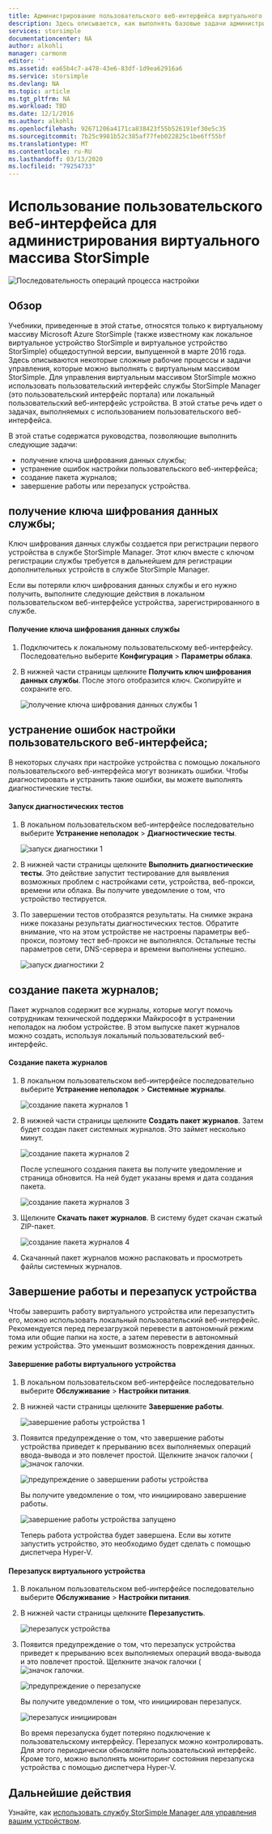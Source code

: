 ```yaml
---
title: Администрирование пользовательского веб-интерфейса виртуального массива StorSimple | Документация Майкрософт
description: Здесь описывается, как выполнять базовые задачи администрирования устройств с помощью пользовательского веб-интерфейса виртуального массива StorSimple.
services: storsimple
documentationcenter: NA
author: alkohli
manager: carmonm
editor: ''
ms.assetid: ea65b4c7-a478-43e6-83df-1d9ea62916a6
ms.service: storsimple
ms.devlang: NA
ms.topic: article
ms.tgt_pltfrm: NA
ms.workload: TBD
ms.date: 12/1/2016
ms.author: alkohli
ms.openlocfilehash: 92671206a4171ca838423f55b526191ef30e5c35
ms.sourcegitcommit: 7b25c9981b52c385af77feb022825c1be6ff55bf
ms.translationtype: MT
ms.contentlocale: ru-RU
ms.lasthandoff: 03/13/2020
ms.locfileid: "79254733"
---
```

# <a name="use-the-web-ui-to-administer-your-storsimple-virtual-array"></a>Использование пользовательского веб-интерфейса для администрирования виртуального массива StorSimple
![Последовательность операций процесса настройки](./media/storsimple-ova-web-ui-admin/manage4.png)

## <a name="overview"></a>Обзор
Учебники, приведенные в этой статье, относятся только к виртуальному массиву Microsoft Azure StorSimple (также известному как локальное виртуальное устройство StorSimple и виртуальное устройство StorSimple) общедоступной версии, выпущенной в марте 2016 года. Здесь описываются некоторые сложные рабочие процессы и задачи управления, которые можно выполнять с виртуальным массивом StorSimple. Для управления виртуальным массивом StorSimple можно использовать пользовательский интерфейс службы StorSimple Manager (это пользовательский интерфейс портала) или локальный пользовательский веб-интерфейс устройства. В этой статье речь идет о задачах, выполняемых с использованием пользовательского веб-интерфейса.

В этой статье содержатся руководства, позволяющие выполнить следующие задачи:

* получение ключа шифрования данных службы;
* устранение ошибок настройки пользовательского веб-интерфейса;
* создание пакета журналов;
* завершение работы или перезапуск устройства.

## <a name="get-the-service-data-encryption-key"></a>получение ключа шифрования данных службы;
Ключ шифрования данных службы создается при регистрации первого устройства в службе StorSimple Manager. Этот ключ вместе с ключом регистрации службы требуется в дальнейшем для регистрации дополнительных устройств в службе StorSimple Manager.

Если вы потеряли ключ шифрования данных службы и его нужно получить, выполните следующие действия в локальном пользовательском веб-интерфейсе устройства, зарегистрированного в службе.

#### <a name="to-get-the-service-data-encryption-key"></a>Получение ключа шифрования данных службы
1. Подключитесь к локальному пользовательскому веб-интерфейсу. Последовательно выберите **Конфигурация** > **Параметры облака**.
2. В нижней части страницы щелкните **Получить ключ шифрования данных службы**. После этого отобразится ключ. Скопируйте и сохраните его.
   
    ![получение ключа шифрования данных службы 1](./media/storsimple-ova-web-ui-admin/image27.png)

## <a name="troubleshoot-web-ui-setup-errors"></a>устранение ошибок настройки пользовательского веб-интерфейса;
В некоторых случаях при настройке устройства с помощью локального пользовательского веб-интерфейса могут возникать ошибки. Чтобы диагностировать и устранить такие ошибки, вы можете выполнять диагностические тесты.

#### <a name="to-run-the-diagnostic-tests"></a>Запуск диагностических тестов
1. В локальном пользовательском веб-интерфейсе последовательно выберите **Устранение неполадок** > **Диагностические тесты**.
   
    ![запуск диагностики 1](./media/storsimple-ova-web-ui-admin/image29.png)
2. В нижней части страницы щелкните **Выполнить диагностические тесты**. Это действие запустит тестирование для выявления возможных проблем с настройками сети, устройства, веб-прокси, времени или облака. Вы получите уведомление о том, что устройство тестируется.
3. По завершении тестов отобразятся результаты. На снимке экрана ниже показаны результаты диагностических тестов. Обратите внимание, что на этом устройстве не настроены параметры веб-прокси, поэтому тест веб-прокси не выполнялся. Остальные тесты параметров сети, DNS-сервера и времени выполнены успешно.
   
    ![запуск диагностики 2](./media/storsimple-ova-web-ui-admin/image30.png)

## <a name="generate-a-log-package"></a>создание пакета журналов;
Пакет журналов содержит все журналы, которые могут помочь сотрудникам технической поддержки Майкрософт в устранении неполадок на любом устройстве. В этом выпуске пакет журналов можно создать, используя локальный пользовательский веб-интерфейс.

#### <a name="to-generate-the-log-package"></a>Создание пакета журналов
1. В локальном пользовательском веб-интерфейсе последовательно выберите **Устранение неполадок** > **Системные журналы**.
   
    ![создание пакета журналов 1](./media/storsimple-ova-web-ui-admin/image31.png)
2. В нижней части страницы щелкните **Создать пакет журналов**. Затем будет создан пакет системных журналов. Это займет несколько минут.
   
    ![создание пакета журналов 2](./media/storsimple-ova-web-ui-admin/image32.png)
   
    После успешного создания пакета вы получите уведомление и страница обновится. На ней будет указаны время и дата создания пакета.
   
    ![создание пакета журналов 3](./media/storsimple-ova-web-ui-admin/image33.png)
3. Щелкните **Скачать пакет журналов**. В систему будет скачан сжатый ZIP-пакет.
   
    ![создание пакета журналов 4](./media/storsimple-ova-web-ui-admin/image34.png)
4. Скачанный пакет журналов можно распаковать и просмотреть файлы системных журналов.

## <a name="shut-down-and-restart-your-device"></a>Завершение работы и перезапуск устройства
Чтобы завершить работу виртуального устройства или перезапустить его, можно использовать локальный пользовательский веб-интерфейс. Рекомендуется перед перезагрузкой перевести в автономный режим тома или общие папки на хосте, а затем перевести в автономный режим устройства. Это уменьшит возможность повреждения данных. 

#### <a name="to-shut-down-your-virtual-device"></a>Завершение работы виртуального устройства
1. В локальном пользовательском веб-интерфейсе последовательно выберите **Обслуживание** > **Настройки питания**.
2. В нижней части страницы щелкните **Завершение работы**.
   
    ![завершение работы устройства 1](./media/storsimple-ova-web-ui-admin/image36.png)
3. Появится предупреждение о том, что завершение работы устройства приведет к прерыванию всех выполняемых операций ввода-вывода и это повлечет простой. Щелкните значок галочки ( ![значок галочки](./media/storsimple-ova-web-ui-admin/image3.png).
   
    ![предупреждение о завершении работы устройства](./media/storsimple-ova-web-ui-admin/image37.png)
   
    Вы получите уведомление о том, что инициировано завершение работы.
   
    ![завершение работы устройства запущено](./media/storsimple-ova-web-ui-admin/image38.png)
   
    Теперь работа устройства будет завершена. Если вы хотите запустить устройство, это необходимо будет сделать с помощью диспетчера Hyper-V.

#### <a name="to-restart-your-virtual-device"></a>Перезапуск виртуального устройства
1. В локальном пользовательском веб-интерфейсе последовательно выберите **Обслуживание** > **Настройки питания**.
2. В нижней части страницы щелкните **Перезапустить**.
   
    ![перезапуск устройства](./media/storsimple-ova-web-ui-admin/image36.png)
3. Появится предупреждение о том, что перезапуск устройства приведет к прерыванию всех выполняемых операций ввода-вывода и это повлечет простой. Щелкните значок галочки ( ![значок галочки](./media/storsimple-ova-web-ui-admin/image3.png).
   
    ![предупреждение о перезапуске](./media/storsimple-ova-web-ui-admin/image37.png)
   
    Вы получите уведомление о том, что инициирован перезапуск.
   
    ![перезапуск инициирован](./media/storsimple-ova-web-ui-admin/image39.png)
   
    Во время перезапуска будет потеряно подключение к пользовательскому интерфейсу. Перезапуск можно контролировать. Для этого периодически обновляйте пользовательский интерфейс. Кроме того, можно выполнять мониторинг состояния перезапуска устройства с помощью диспетчера Hyper-V.

## <a name="next-steps"></a>Дальнейшие действия
Узнайте, как [использовать службу StorSimple Manager для управления вашим устройством](storsimple-virtual-array-manager-service-administration.md).

